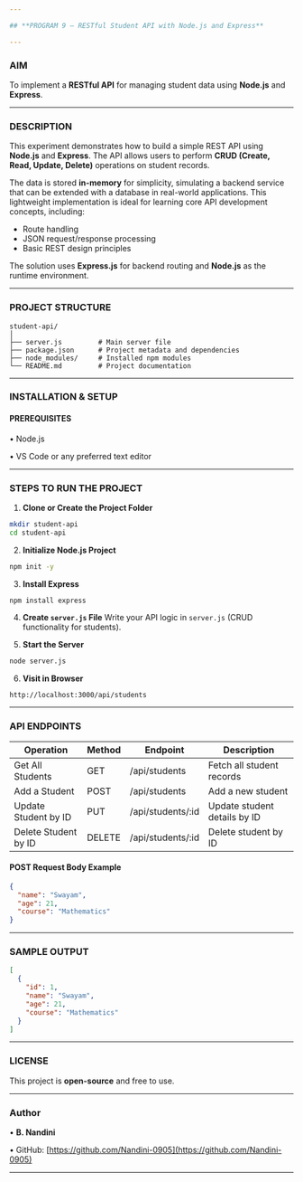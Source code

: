 ```yaml
---

## **PROGRAM 9 – RESTful Student API with Node.js and Express**

---
```


### **AIM**

To implement a **RESTful API** for managing student data using **Node.js** and **Express**.

---

### **DESCRIPTION**

This experiment demonstrates how to build a simple REST API using **Node.js** and **Express**. The API allows users to perform **CRUD (Create, Read, Update, Delete)** operations on student records.

The data is stored **in-memory** for simplicity, simulating a backend service that can be extended with a database in real-world applications. This lightweight implementation is ideal for learning core API development concepts, including:

* Route handling
* JSON request/response processing
* Basic REST design principles

The solution uses **Express.js** for backend routing and **Node.js** as the runtime environment.

---

### **PROJECT STRUCTURE**

```
student-api/
│
├── server.js         # Main server file
├── package.json      # Project metadata and dependencies
├── node_modules/     # Installed npm modules
└── README.md         # Project documentation
```

---

### **INSTALLATION & SETUP**

#### **PREREQUISITES**

• Node.js

• VS Code or any preferred text editor

---

### **STEPS TO RUN THE PROJECT**

1. **Clone or Create the Project Folder**

```bash
mkdir student-api  
cd student-api
```

2. **Initialize Node.js Project**

```bash
npm init -y
```

3. **Install Express**

```bash
npm install express
```

4. **Create `server.js` File**
   Write your API logic in `server.js` (CRUD functionality for students).

5. **Start the Server**

```bash
node server.js
```

6. **Visit in Browser**

```
http://localhost:3000/api/students
```

---

### **API ENDPOINTS**

| Operation            | Method | Endpoint           | Description                  |
| -------------------- | ------ | ------------------ | ---------------------------- |
| Get All Students     | GET    | /api/students      | Fetch all student records    |
| Add a Student        | POST   | /api/students      | Add a new student            |
| Update Student by ID | PUT    | /api/students/\:id | Update student details by ID |
| Delete Student by ID | DELETE | /api/students/\:id | Delete student by ID         |

#### **POST Request Body Example**

```json
{
  "name": "Swayam",
  "age": 21,
  "course": "Mathematics"
}
```

---

### **SAMPLE OUTPUT**

```json
[
  {
    "id": 1,
    "name": "Swayam",
    "age": 21,
    "course": "Mathematics"
  }
]
```

---

### **LICENSE**

This project is **open-source** and free to use.

---

### **Author**

• **B. Nandini**

• GitHub: [https://github.com/Nandini-0905](https://github.com/Nandini-0905)

---
